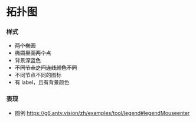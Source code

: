 # 拓扑图

### 样式

- ~~两个椭圆~~
- ~~椭圆里面两个点~~
- 背景深蓝色
- ~~不同节点之间连线颜色不同~~
- 不同节点不同的图标
- 有 label，且有背景颜色

### 表现

- 图例 https://g6.antv.vision/zh/examples/tool/legend#legendMouseenter
